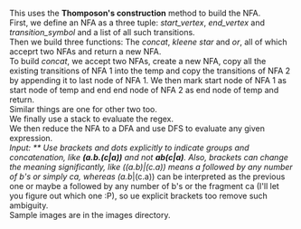 This uses the **Thomposon's construction** method to build the NFA.  
First, we define an NFA as a three tuple: *start_vertex*, *end_vertex* and *transition_symbol* and a list of all such transitions.  
Then we build three functions: The *concat*, *kleene star* and *or*, all of which acceprt two NFAs and return a new NFA.  
To build *concat*, we accept two NFAs, create a new NFA, copy all the existing transitions of NFA 1 into the temp and copy the transitions of NFA 2 by appending it to last node of NFA 1. We then mark start node of NFA 1 as start node of temp and end end node of NFA 2 as end node of temp and return.  
Similar things are one for other two too.  
We finally use a stack to evaluate the regex.  
We then reduce the NFA to a DFA and use DFS to evaluate any given expression.  
**Input: ** Use brackets and dots explicitly to indicate groups and concatenation, like **(a.b.(c|a))** and not **ab(c|a)**. Also, brackets can change the meaning significantly, like ((a.b*)|(c.a)) means a followed by any number of b's or simply ca, whereas (a.b*|(c.a)) can be interpreted as the previous one or maybe a followed by any number of b's or the fragment ca (I'll let you figure out which one :P), so ue explicit brackets too remove such ambiguity.  
Sample images are in the images directory.